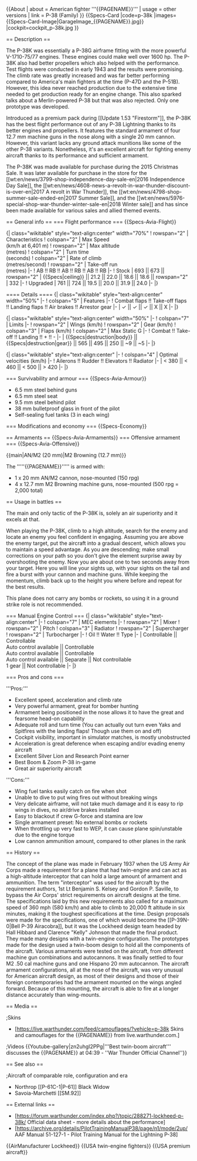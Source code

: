 {{About
| about = American fighter '''{{PAGENAME}}'''
| usage = other versions
| link = P-38 (Family)
}}
{{Specs-Card
|code=p-38k
|images={{Specs-Card-Image|GarageImage_{{PAGENAME}}.jpg}}
|cockpit=cockpit_p-38k.jpg
}}

== Description ==
<!-- ''In the description, the first part should be about the history of and the creation and combat usage of the aircraft, as well as its key features. In the second part, tell the reader about the aircraft in the game. Insert a screenshot of the vehicle, so that if the novice player does not remember the vehicle by name, he will immediately understand what kind of vehicle the article is talking about.'' -->
The P-38K was essentially a P-38G airframe fitting with the more powerful V-1710-75/77 engines. These engines could make well over 1600 hp. The P-38K also had better propellers which also helped with the performance. Test flights were conducted in early 1943 and the results were promising. The climb rate was greatly increased and was far better performing compared to America's main fighters at the time (P-47D and the P-51B). However, this idea never reached production due to the extensive time needed to get production ready for an engine change. This also sparked talks about a Merlin-powered P-38 but that was also rejected. Only one prototype was developed.

Introduced as a premium pack during [[Update 1.53 "Firestorm"]], the P-38K has the best flight performance out of any P-38 Lightning thanks to its better engines and propellers. It features the standard armament of four 12.7 mm machine guns in the nose along with a single 20 mm cannon. However, this variant lacks any ground attack munitions like some of the other P-38 variants. Nonetheless, it's an excellent aircraft for fighting enemy aircraft thanks to its performance and sufficient armament.

The P-38K was made available for purchase during the 2015 Christmas Sale. It was later available for purchase in the store for the [[wt:en/news/3799-shop-independence-day-sale-en|2016 Independence Day Sale]], the [[wt:en/news/4608-news-a-revolt-in-war-thunder-discount-is-over-en|2017 A revolt in War Thunder]], the [[wt:en/news/4798-shop-summer-sale-ended-en|2017 Summer Sale]], and the [[wt:en/news/5976-special-shop-war-thunder-winter-sale-en|2018 Winter sale]] and has since been made available for various sales and allied themed events.

== General info ==
=== Flight performance ===
{{Specs-Avia-Flight}}
<!-- ''Describe how the aircraft behaves in the air. Speed, manoeuvrability, acceleration and allowable loads - these are the most important characteristics of the vehicle.'' -->

{| class="wikitable" style="text-align:center" width="70%"
! rowspan="2" | Characteristics
! colspan="2" | Max Speed<br>(km/h at 6,401 m)
! rowspan="2" | Max altitude<br>(metres)
! colspan="2" | Turn time<br>(seconds)
! colspan="2" | Rate of climb<br>(metres/second)
! rowspan="2" | Take-off run<br>(metres)
|-
! AB !! RB !! AB !! RB !! AB !! RB
|-
! Stock
| 693 || 673 || rowspan="2" | {{Specs|ceiling}} || 21.2 || 22.0 || 18.6 || 18.6 || rowspan="2" | 332
|-
! Upgraded
| 761 || 724 || 19.5 || 20.0 || 31.9 || 24.0
|-
|}

==== Details ====
{| class="wikitable" style="text-align:center" width="50%"
|-
! colspan="5" | Features
|-
! Combat flaps !! Take-off flaps !! Landing flaps !! Air brakes !! Arrestor gear
|-
| ✓ || ✓ || ✓ || X || X     <!-- ✓ -->
|-
|}

{| class="wikitable" style="text-align:center" width="50%"
|-
! colspan="7" | Limits
|-
! rowspan="2" | Wings (km/h)
! rowspan="2" | Gear (km/h)
! colspan="3" | Flaps (km/h)
! colspan="2" | Max Static G
|-
! Combat !! Take-off !! Landing !! + !! -
|-
| {{Specs|destruction|body}} || {{Specs|destruction|gear}} || 565 || 495 || 250 || ~9 || ~5
|-
|}

{| class="wikitable" style="text-align:center"
|-
! colspan="4" | Optimal velocities (km/h)
|-
! Ailerons !! Rudder !! Elevators !! Radiator
|-
| < 380 || < 460 || < 500 || > 420
|-
|}

=== Survivability and armour ===
{{Specs-Avia-Armour}}
<!-- ''Examine the survivability of the aircraft. Note how vulnerable the structure is and how secure the pilot is, whether the fuel tanks are armoured, etc. Describe the armour, if there is any, and also mention the vulnerability of other critical aircraft systems.'' -->

* 6.5 mm steel behind guns
* 6.5 mm steel seat
* 9.5 mm steel behind pilot
* 38 mm bulletproof glass in front of the pilot
* Self-sealing fuel tanks (3 in each wing)

=== Modifications and economy ===
{{Specs-Economy}}

== Armaments ==
{{Specs-Avia-Armaments}}
=== Offensive armament ===
{{Specs-Avia-Offensive}}
<!-- ''Describe the offensive armament of the aircraft, if any. Describe how effective the cannons and machine guns are in a battle, and also what belts or drums are better to use. If there is no offensive weaponry, delete this subsection.'' -->
{{main|AN/M2 (20 mm)|M2 Browning (12.7 mm)}}

The '''''{{PAGENAME}}''''' is armed with:

* 1 x 20 mm AN/M2 cannon, nose-mounted (150 rpg)
* 4 x 12.7 mm M2 Browning machine guns, nose-mounted (500 rpg = 2,000 total)

== Usage in battles ==
<!-- ''Describe the tactics of playing in the aircraft, the features of using aircraft in a team and advice on tactics. Refrain from creating a "guide" - do not impose a single point of view, but instead, give the reader food for thought. Examine the most dangerous enemies and give recommendations on fighting them. If necessary, note the specifics of the game in different modes (AB, RB, SB).'' -->
The main and only tactic of the P-38K is, solely an air superiority and it excels at that.

When playing the P-38K, climb to a high altitude, search for the enemy and locate an enemy you feel confident in engaging. Assuming you are above the enemy target, put the aircraft into a gradual descent, which allows you to maintain a speed advantage. As you are descending; make small corrections on your path so you don't give the element surprise away by overshooting the enemy. Now you are about one to two seconds away from your target. Here you will line your sights up, with your sights on the tail and fire a burst with your cannon and machine guns. While keeping the momentum, climb back up to the height you where before and repeat for the best results.

This plane does not carry any bombs or rockets, so using it in a ground strike role is not recommended.

=== Manual Engine Control ===
{| class="wikitable" style="text-align:center"
|-
! colspan="7" | MEC elements
|-
! rowspan="2" | Mixer
! rowspan="2" | Pitch
! colspan="3" | Radiator
! rowspan="2" | Supercharger
! rowspan="2" | Turbocharger
|-
! Oil !! Water !! Type
|-
| Controllable || Controllable<br>Auto control available || Controllable<br>Auto control available || Controllable<br>Auto control available || Separate || Not controllable<br>1 gear || Not controllable
|-
|}

=== Pros and cons ===
<!-- ''Summarise and briefly evaluate the vehicle in terms of its characteristics and combat effectiveness. Mark its pros and cons in the bulleted list. Try not to use more than 6 points for each of the characteristics. Avoid using categorical definitions such as "bad", "good" and the like - use substitutions with softer forms such as "inadequate" and "effective".'' -->

'''Pros:'''

* Excellent speed, acceleration and climb rate
* Very powerful armament, great for bomber hunting
* Armament being positioned in the nose allows it to have the great and fearsome head-on capability
* Adequate roll and turn time (You can actually out turn even Yaks and Spitfires with the landing flaps! Though use them on and off)
* Cockpit visibility, important in simulator matches, is mostly unobstructed
* Acceleration is great deference when escaping and/or evading enemy aircraft
* Excellent Silver Lion and Research Point earner
* Best Boom & Zoom P-38 in-game
* Great air superiority aircraft

'''Cons:'''

* Wing fuel tanks easily catch on fire when shot
* Unable to dive to put wing fires out without breaking wings
* Very delicate airframe, will not take much damage and it is easy to rip wings in dives, no air/drive brakes installed
* Easy to blackout if crew G-force and stamina are low
* Single armament preset: No external bombs or rockets
* When throttling up very fast to WEP, it can cause plane spin/unstable due to the engine torque
* Low cannon ammunition amount, compared to other planes in the rank

== History ==
<!-- ''Describe the history of the creation and combat usage of the aircraft in more detail than in the introduction. If the historical reference turns out to be too long, take it to a separate article, taking a link to the article about the vehicle and adding a block "/History" (example: <nowiki>https://wiki.warthunder.com/(Vehicle-name)/History</nowiki>) and add a link to it here using the <code>main</code> template. Be sure to reference text and sources by using <code><nowiki><ref></ref></nowiki></code>, as well as adding them at the end of the article with <code><nowiki><references /></nowiki></code>. This section may also include the vehicle's dev blog entry (if applicable) and the in-game encyclopedia description (under <code><nowiki>=== In-game description ===</nowiki></code>, also if applicable).'' -->
The concept of the plane was made in February 1937 when the US Army Air Corps made a requirement for a plane that had twin-engine and can act as a high-altitude interceptor that can hold a large amount of armament and ammunition. The term "interceptor" was used for the aircraft by the requirement authors, 1st Lt Benjamin S. Kelsey and Gordon P. Saville, to bypass the Air Corps' strict requirements on aircraft designs at the time. The specifications laid by this new requirements also called for a maximum speed of 360 mph (580 km/h) and able to climb to 20,000 ft altitude in six minutes, making it the toughest specifications at the time. Design proposals were made for the specifications, one of which would become the [[P-39N-0|Bell P-39 Airacobra]], but it was the Lockheed design team headed by Hall Hibbard and Clarence "Kelly" Johnson that made the final product. They made many designs with a twin-engine configuration. The prototypes made for the design used a twin-boom design to hold all the components of the aircraft. Various armaments were tested on the aircraft, from different machine gun combinations and autocannons. It was finally settled to four M2 .50 cal machine guns and one Hispano 20 mm autocannon. The aircraft armament configurations, all at the nose of the aircraft, was very unusual for American aircraft design, as most of their designs and those of their foreign contemporaries had the armament mounted on the wings angled forward. Because of this mounting, the aircraft is able to fire at a longer distance accurately than wing-mounts.

== Media ==
<!-- ''Excellent additions to the article would be video guides, screenshots from the game, and photos.'' -->

;Skins
* [https://live.warthunder.com/feed/camouflages/?vehicle=p-38k Skins and camouflages for the {{PAGENAME}} from live.warthunder.com.]

;Videos
{{Youtube-gallery|zn2uhgI2PPg|'''Best twin-boom aircraft''' discusses the {{PAGENAME}} at 04:39 - ''War Thunder Official Channel''}}

== See also ==
<!-- ''Links to the articles on the War Thunder Wiki that you think will be useful for the reader, for example:''
* ''reference to the series of the aircraft;''
* ''links to approximate analogues of other nations and research trees.'' -->

;Aircraft of comparable role, configuration and era
* Northrop [[P-61C-1|P-61]] Black Widow
* Savoia-Marchetti [[SM.92]]

== External links ==
<!-- ''Paste links to sources and external resources, such as:''
* ''topic on the official game forum;''
* ''other literature.'' -->

* [https://forum.warthunder.com/index.php?/topic/288271-lockheed-p-38k/ Official data sheet - more details about the performance]
* [https://archive.org/details/PilotTrainingManualP38/page/n1/mode/2up/ AAF Manual 51-127-1 - Pilot Training Manual for the Lightning P-38]

{{AirManufacturer Lockheed}}
{{USA twin-engine fighters}}
{{USA premium aircraft}}